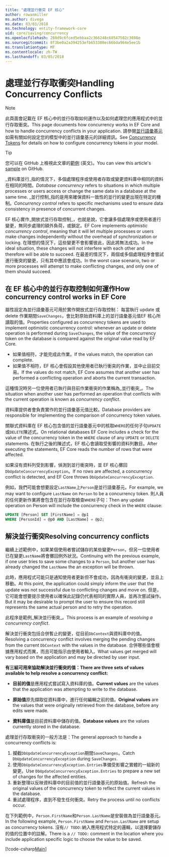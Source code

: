 ```yaml
---
title: "處理並行衝突 EF 核心"
author: rowanmiller
ms.author: divega
ms.date: 03/03/2018
ms.technology: entity-framework-core
uid: core/saving/concurrency
ms.openlocfilehash: 288d9c6fced5ebbaa2c366248c68547502c3698e
ms.sourcegitcommit: 8f3be0a2a394253efb653388ec66bda964e5ee1b
ms.translationtype: MT
ms.contentlocale: zh-TW
ms.lasthandoff: 03/05/2018
---
```

# <a name="handling-concurrency-conflicts"></a><span data-ttu-id="1f022-102">處理並行存取衝突</span><span class="sxs-lookup"><span data-stu-id="1f022-102">Handling Concurrency Conflicts</span></span>

> [!NOTE]
> <span data-ttu-id="1f022-103">此頁面會記載在 EF 核心中的並行存取如何運作以及如何處理您的應用程式中的並行存取衝突。</span><span class="sxs-lookup"><span data-stu-id="1f022-103">This page documents how concurrency works in EF Core and how to handle concurrency conflicts in your application.</span></span> <span data-ttu-id="1f022-104">請參閱[並行語彙基元](xref:core/modeling/concurrency)如需有關如何設定您的模型中的並行語彙基元的詳細資訊。</span><span class="sxs-lookup"><span data-stu-id="1f022-104">See [Concurrency Tokens](xref:core/modeling/concurrency) for details on how to configure concurrency tokens in your model.</span></span>

> [!TIP]
> <span data-ttu-id="1f022-105">您可以在 GitHub 上檢視此文章的[範例](https://github.com/aspnet/EntityFramework.Docs/tree/master/samples/core/Saving/Saving/Concurrency/) \(英文\)。</span><span class="sxs-lookup"><span data-stu-id="1f022-105">You can view this article's [sample](https://github.com/aspnet/EntityFramework.Docs/tree/master/samples/core/Saving/Saving/Concurrency/) on GitHub.</span></span>

<span data-ttu-id="1f022-106">_資料庫並行_指的情況下，多個處理程序或使用者存取或變更資料庫中相同的資料在相同的時間。</span><span class="sxs-lookup"><span data-stu-id="1f022-106">_Database concurrency_ refers to situations in which multiple processes or users access or change the same data in a database at the same time.</span></span> <span data-ttu-id="1f022-107">_並行控制_指的是用來確保資料一致性的並行的變更出現在特定的機制。</span><span class="sxs-lookup"><span data-stu-id="1f022-107">_Concurrency control_ refers to specific mechanisms used to ensure data consistency in presence of concurrent changes.</span></span>

<span data-ttu-id="1f022-108">EF 核心實作_開放式並行存取控制_，也就是說，它會讓多個處理序或使用者進行變更，無同步處理的額外負荷，或鎖定。</span><span class="sxs-lookup"><span data-stu-id="1f022-108">EF Core implements _optimistic concurrency control_, meaning that it will let multiple processes or users make changes independently without the overhead of synchronization or locking.</span></span> <span data-ttu-id="1f022-109">在理想的情況下，這些變更不會影響彼此，因此將無法成功。</span><span class="sxs-lookup"><span data-stu-id="1f022-109">In the ideal situation, these changes will not interfere with each other and therefore will be able to succeed.</span></span> <span data-ttu-id="1f022-110">在最差的情況下，兩個或多個處理程序會嘗試進行衝突的變更，只有其中應該會成功。</span><span class="sxs-lookup"><span data-stu-id="1f022-110">In the worst case scenario, two or more processes will attempt to make conflicting changes, and only one of them should succeed.</span></span>

## <a name="how-concurrency-control-works-in-ef-core"></a><span data-ttu-id="1f022-111">在 EF 核心中的並行存取控制如何運作</span><span class="sxs-lookup"><span data-stu-id="1f022-111">How concurrency control works in EF Core</span></span>

<span data-ttu-id="1f022-112">屬性設定為並行語彙基元可用於實作開放式並行存取控制： 每當執行 update 或 delete 作業期間`SaveChanges`，會比對原始資料庫上的並行語彙基元值EF 核心所讀取的值。</span><span class="sxs-lookup"><span data-stu-id="1f022-112">Properties configured as concurrency tokens are used to implement optimistic concurrency control: whenever an update or delete operation is performed during `SaveChanges`, the value of the concurrency token on the database is compared against the original value read by EF Core.</span></span>

- <span data-ttu-id="1f022-113">如果值相符，才能完成此作業。</span><span class="sxs-lookup"><span data-stu-id="1f022-113">If the values match, the operation can complete.</span></span>
- <span data-ttu-id="1f022-114">如果值不相符，EF 核心會假設其他使用者已執行衝突的作業，並中止目前交易。</span><span class="sxs-lookup"><span data-stu-id="1f022-114">If the values do not match, EF Core assumes that another user has performed a conflicting operation and aborts the current transaction.</span></span>

<span data-ttu-id="1f022-115">這種情況時另一位使用者已執行與目前作業衝突的作業稱為_並行衝突_。</span><span class="sxs-lookup"><span data-stu-id="1f022-115">The situation when another user has performed an operation that conflicts with the current operation is known as _concurrency conflict_.</span></span>

<span data-ttu-id="1f022-116">資料庫提供者會負責實作的並行語彙基元值比較。</span><span class="sxs-lookup"><span data-stu-id="1f022-116">Database providers are responsible for implementing the comparison of concurrency token values.</span></span>

<span data-ttu-id="1f022-117">關聯式資料庫在 EF 核心包含值的並行語彙基元中的核取`WHERE`的任何子句`UPDATE`或`DELETE`陳述式。</span><span class="sxs-lookup"><span data-stu-id="1f022-117">On relational databases EF Core includes a check for the value of the concurrency token in the `WHERE` clause of any `UPDATE` or `DELETE` statements.</span></span> <span data-ttu-id="1f022-118">在執行之後的陳述式，EF 核心會讀取受影響的資料列數目。</span><span class="sxs-lookup"><span data-stu-id="1f022-118">After executing the statements, EF Core reads the number of rows that were affected.</span></span>

<span data-ttu-id="1f022-119">如果沒有資料列受到影響，偵測到並行衝突時，並 EF 核心擲回`DbUpdateConcurrencyException`。</span><span class="sxs-lookup"><span data-stu-id="1f022-119">If no rows are affected, a concurrency conflict is detected, and EF Core throws `DbUpdateConcurrencyException`.</span></span>

<span data-ttu-id="1f022-120">例如，我們可能會想要設定`LastName`上`Person`是並行語彙基元。</span><span class="sxs-lookup"><span data-stu-id="1f022-120">For example, we may want to configure `LastName` on `Person` to be a concurrency token.</span></span> <span data-ttu-id="1f022-121">則人員的任何更新作業將會包含在並行存取檢查`WHERE`子句：</span><span class="sxs-lookup"><span data-stu-id="1f022-121">Then any update operation on Person will include the concurrency check in the `WHERE` clause:</span></span>

``` sql
UPDATE [Person] SET [FirstName] = @p1
WHERE [PersonId] = @p0 AND [LastName] = @p2;
```

## <a name="resolving-concurrency-conflicts"></a><span data-ttu-id="1f022-122">解決並行衝突</span><span class="sxs-lookup"><span data-stu-id="1f022-122">Resolving concurrency conflicts</span></span>

<span data-ttu-id="1f022-123">繼續上述範例中，如果某個使用者嘗試儲存的某些變更`Person`，但另一位使用者已在變更`LastName`將會擲回例外狀況。</span><span class="sxs-lookup"><span data-stu-id="1f022-123">Continuing with the previous example, if one user tries to save some changes to a `Person`, but another user has already changed the `LastName` the an exception will be thrown.</span></span>

<span data-ttu-id="1f022-124">此時，應用程式可能只是通知使用者更新但不會成功，因為有衝突的變更，並且上移動。</span><span class="sxs-lookup"><span data-stu-id="1f022-124">At this point, the application could simply inform the user that the update was not successful due to conflicting changes and move on.</span></span> <span data-ttu-id="1f022-125">但是，它可能會想要提示使用者以確保此記錄仍代表相同的實際人員，並再次嘗試操作。</span><span class="sxs-lookup"><span data-stu-id="1f022-125">But it may be desirable to prompt the user to ensure this record still represents the same actual person and to retry the operation.</span></span>

<span data-ttu-id="1f022-126">此程序是範例_解決並行衝突_。</span><span class="sxs-lookup"><span data-stu-id="1f022-126">This process is an example of _resolving a concurrency conflict_.</span></span>

<span data-ttu-id="1f022-127">解決並行衝突包括合併暫止的變更，從目前`DbContext`與資料庫中的值。</span><span class="sxs-lookup"><span data-stu-id="1f022-127">Resolving a concurrency conflict involves merging the pending changes from the current `DbContext` with the values in the database.</span></span> <span data-ttu-id="1f022-128">合併哪些值會根據應用程式而異，而且可能指示由使用者輸入。</span><span class="sxs-lookup"><span data-stu-id="1f022-128">What values get merged will vary based on the application and may be directed by user input.</span></span>

<span data-ttu-id="1f022-129">**有三組可用來協助解決並行衝突的值：**</span><span class="sxs-lookup"><span data-stu-id="1f022-129">**There are three sets of values available to help resolve a concurrency conflict:**</span></span>

* <span data-ttu-id="1f022-130">**目前的值**是應用程式嘗試寫入資料庫的值。</span><span class="sxs-lookup"><span data-stu-id="1f022-130">**Current values** are the values that the application was attempting to write to the database.</span></span>

* <span data-ttu-id="1f022-131">**原始值**原先擷取從資料庫中，進行任何編輯之前的值。</span><span class="sxs-lookup"><span data-stu-id="1f022-131">**Original values** are the values that were originally retrieved from the database, before any edits were made.</span></span>

* <span data-ttu-id="1f022-132">**資料庫值**是目前資料庫中儲存的值。</span><span class="sxs-lookup"><span data-stu-id="1f022-132">**Database values** are the values currently stored in the database.</span></span>

<span data-ttu-id="1f022-133">處理並行存取衝突的一般方法是：</span><span class="sxs-lookup"><span data-stu-id="1f022-133">The general approach to handle a concurrency conflicts is:</span></span>

1. <span data-ttu-id="1f022-134">攔截`DbUpdateConcurrencyException`期間`SaveChanges`。</span><span class="sxs-lookup"><span data-stu-id="1f022-134">Catch `DbUpdateConcurrencyException` during `SaveChanges`.</span></span>
2. <span data-ttu-id="1f022-135">使用`DbUpdateConcurrencyException.Entries`準備受影響之實體的一組新的變更。</span><span class="sxs-lookup"><span data-stu-id="1f022-135">Use `DbUpdateConcurrencyException.Entries` to prepare a new set of changes for the affected entities.</span></span>
3. <span data-ttu-id="1f022-136">重新整理以反映資料庫中的目前值的並行語彙基元的原始值。</span><span class="sxs-lookup"><span data-stu-id="1f022-136">Refresh the original values of the concurrency token to reflect the current values in the database.</span></span>
4. <span data-ttu-id="1f022-137">重試處理程序，直到不發生任何衝突。</span><span class="sxs-lookup"><span data-stu-id="1f022-137">Retry the process until no conflicts occur.</span></span>

<span data-ttu-id="1f022-138">在下列範例中，`Person.FirstName`和`Person.LastName`是安裝做為並行語彙基元。</span><span class="sxs-lookup"><span data-stu-id="1f022-138">In the following example, `Person.FirstName` and `Person.LastName` are setup as concurrency tokens.</span></span> <span data-ttu-id="1f022-139">沒有`// TODO:`納入應用程式特定的邏輯，以選擇要儲存的值的位置中的註解。</span><span class="sxs-lookup"><span data-stu-id="1f022-139">There is a `// TODO:` comment in the location where you include application specific logic to choose the value to be saved.</span></span>

[!code-csharp[Main](../../../samples/core/Saving/Saving/Concurrency/Sample.cs?name=ConcurrencyHandlingCode&highlight=34-35)]
